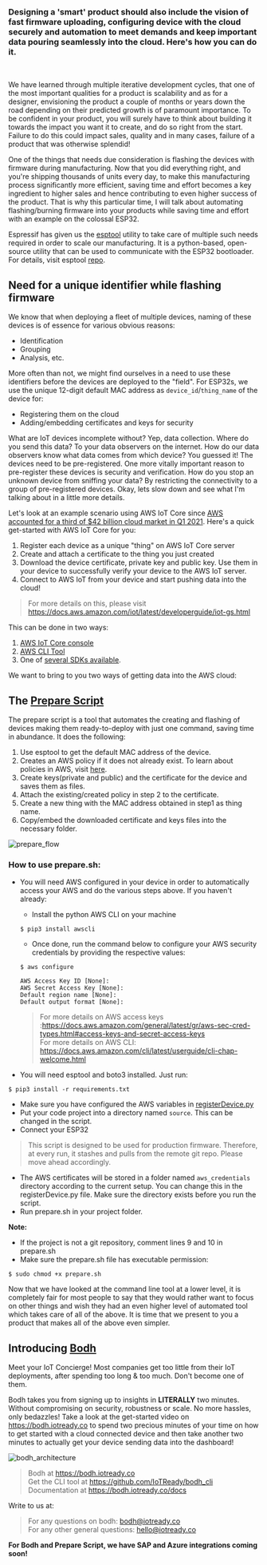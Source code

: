 
### Designing a 'smart' product should also include the vision of fast firmware uploading, configuring device with the cloud securely and automation to meet demands and keep important data pouring seamlessly into the cloud. Here's how you can do it.<br>
<br>

We have learned through multiple iterative development cycles, that one of the most important qualities for a product is scalability and as for a designer, envisioning the product a couple of months or years down the road depending on their predicted growth is of paramount importance. To be confident in your product, you will surely have to think about building it towards the impact you want it to create, and do so right from the start. Failure to do this could impact sales, quality and in many cases, failure of a product that was otherwise splendid!

One of the things that needs due consideration is flashing the devices with firmware during manufacturing. Now that you did everything right, and you're shipping thousands of units every day, to make this manufacturing process significantly more efficient, saving time and effort becomes a key ingredient to higher sales and hence contributing to even higher success of the product. That is why this particular time, I will talk about automating flashing/burning firmware into your products while saving time and effort with an example on the colossal ESP32.

Espressif has given us the [esptool](https://github.com/espressif/esptool) utility to take care of multiple such needs required in order to scale our manufacturing. It is a python-based, open-source utility that can be used to communicate with the ESP32 bootloader. For details, visit esptool [repo](https://github.com/espressif/esptool). 

## Need for a unique identifier while flashing firmware
We know that when deploying a fleet of multiple devices, naming of these devices is of essence for various obvious reasons:
- Identification
- Grouping
- Analysis, etc.

More often than not, we might find ourselves in a need to use these identifiers before the devices are deployed to the "field". For ESP32s, we use the unique 12-digit default MAC address as `device_id`/`thing_name` of the device for:

- Registering them on the cloud
- Adding/embedding certificates and keys for security

What are IoT devices incomplete without? Yep, data collection. Where do you send this data? To your data observers on the internet. How do our data observers know what data comes from which device? You guessed it! The devices need to be pre-registered. One more vitally important reason to pre-register these devices is security and verification. How do you stop an unknown device from sniffing your data? By restricting the connectivity to a group of pre-registered devices. Okay, lets slow down and see what I'm talking about in a little more details.

Let's look at an example scenario using AWS IoT Core since [AWS accounted for a third of $42 billion cloud market in Q1 2021](https://telecoms.com/509588/aws-accounted-for-a-third-of-42-billion-cloud-market-in-q1-2021/). Here's a quick get-started with AWS IoT Core for you:

1. Register each device as a unique "thing" on AWS IoT Core server
2. Create and attach a certificate to the thing you just created
3. Download the device certificate, private key and public key. Use them in your device to successfully verify your device to the AWS IoT server.
4. Connect to AWS IoT from your device and start pushing data into the cloud!

> For more details on this, please visit https://docs.aws.amazon.com/iot/latest/developerguide/iot-gs.html

This can be done in two ways:

1. [AWS IoT Core console](https://docs.aws.amazon.com/iot/latest/developerguide/iot-moisture-create-thing.html)
2. [AWS CLI Tool](https://docs.aws.amazon.com/cli/latest/reference/iot/)
3. One of [several SDKs available](https://docs.aws.amazon.com/iot/latest/developerguide/iot-sdks.html).

We want to bring to you two ways of getting data into the AWS cloud:

## The [Prepare Script](https://github.com/IoTReady/prepare_script_awsiot)
The prepare script is a tool that automates the creating and flashing of devices making them ready-to-deploy with just one command, saving time in abundance. It does the following:

1. Use esptool to get the default MAC address of the device.
2. Creates an AWS policy if it does not already exist. To learn about policies in AWS, visit [here](https://docs.aws.amazon.com/iot/latest/developerguide/iot-policies.html).
3. Create keys(private and public) and the certificate for the device and saves them as files.
4. Attach the existing/created policy in step 2 to the certificate.
5. Create a new thing with the MAC address obtained in step1 as thing name.
6. Copy/embed the downloaded certificate and keys files into the necessary folder.

![prepare_flow](/asset/prepare_flow.png)

### How to use prepare.sh:
- You will need AWS configured in your device in order to automatically access your AWS and do the various steps above. If you haven't already:
    - Install the python AWS CLI on your machine
    ````
    $ pip3 install awscli
    ````
    - Once done, run the command below to configure your AWS security credentials by providing the respective values:
    ````
    $ aws configure

    AWS Access Key ID [None]:
    AWS Secret Access Key [None]:
    Default region name [None]:
    Default output format [None]:
    ````
    > For more details on AWS access keys :https://docs.aws.amazon.com/general/latest/gr/aws-sec-cred-types.html#access-keys-and-secret-access-keys<br>
    For more details on AWS CLI: https://docs.aws.amazon.com/cli/latest/userguide/cli-chap-welcome.html

- You will need esptool and boto3 installed. Just run:
````
$ pip3 install -r requirements.txt
````
- Make sure you have configured the AWS variables in [registerDevice.py](./registerDevice.py#L19)
- Put your code project into a directory named `source`. This can be changed in the script.
- Connect your ESP32 
> This script is designed to be used for production firmware. Therefore, at every run, it stashes and pulls from the remote git repo. Please move ahead accordingly.
- The AWS certificates will be stored in a folder named `aws_credentials` directory according to the current setup. You can change this in the registerDevice.py file. Make sure the directory exists before you run the script.
- Run prepare.sh in your project folder.

**Note:**
- If the project is not a git repository, comment lines 9 and 10 in prepare.sh
- Make sure the prepare.sh file has executable permission:
````
$ sudo chmod +x prepare.sh
````

Now that we have looked at the command line tool at a lower level, it is completely fair for most people to say that they would rather want to focus on other things and wish they had an even higher level of automated tool which takes care of all of the above. It is time that we present to you a product that makes all of the above even simpler. 

## Introducing [Bodh](https://bodh.iotready.co/)
Meet your IoT Concierge! Most companies get too little from their IoT deployments, after spending too long & too much. Don't become one of them.

Bodh takes you from signing up to insights in **LITERALLY** two minutes. Without compromising on security, robustness or scale. No more hassles, only bedazzles! Take a look at the get-started video on https://bodh.iotready.co to spend two precious minutes of your time on how to get started with a cloud connected device and then take another two minutes to actually get your device sending data into the dashboard!

![bodh_architecture](/asset/architecture.jpg)

> Bodh at https://bodh.iotready.co<br>
 Get the CLI tool at https://github.com/IoTReady/bodh_cli<br>
 Documentation at https://bodh.iotready.co/docs<br>

Write to us at:
> For any questions on bodh: bodh@iotready.co<br>
 For any other general questions: hello@iotready.co

**For Bodh and Prepare Script, we have SAP and Azure integrations coming soon!**
